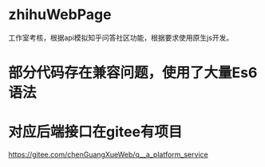 # zhihuWebPage
工作室考核，根据api模拟知乎问答社区功能，根据要求使用原生js开发。

# 部分代码存在兼容问题，使用了大量Es6语法

# 对应后端接口在gitee有项目
https://gitee.com/chenGuangXueWeb/q__a_platform_service

